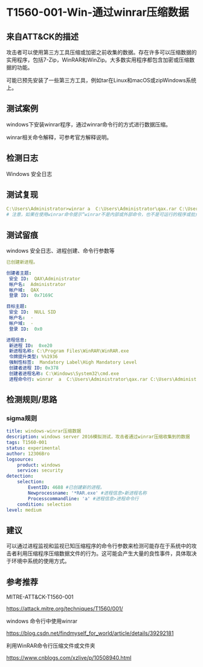 # T1560-001-Win-通过winrar压缩数据

## 来自ATT&CK的描述

攻击者可以使用第三方工具压缩或加密之前收集的数据。存在许多可以压缩数据的实用程序，包括7-Zip，WinRAR和WinZip。大多数实用程序都包含加密或压缩数据的功能。

可能已预先安装了一些第三方工具，例如tar在Linux和macOS或zipWindows系统上。

## 测试案例

windows下安装winrar程序，通过winrar命令行的方式进行数据压缩。

winrar相关命令解释，可参考官方解释说明。

## 检测日志

Windows 安全日志

## 测试复现

```yml
C:\Users\Administrator>winrar a  C:\Users\Administrator\qax.rar C:\Users\Administrator\qax.pst
# 注意，如果在使用winrar命令提示“winrar不是内部或外部命令，也不是可运行的程序或批处理文件“。请记得添加环境变量
```

## 测试留痕

windows 安全日志、进程创建、命令行参数等

```yml
已创建新进程。

创建者主题:
 安全 ID:  QAX\Administrator
 帐户名:  Administrator
 帐户域:  QAX
 登录 ID:  0x7169C

目标主题:
 安全 ID:  NULL SID
 帐户名:  -
 帐户域:  -
 登录 ID:  0x0

进程信息:
 新进程 ID:  0xe20
 新进程名称: C:\Program Files\WinRAR\WinRAR.exe
 令牌提升类型: %%1936
 强制性标签:  Mandatory Label\High Mandatory Level
 创建者进程 ID: 0x378
 创建者进程名称: C:\Windows\System32\cmd.exe
 进程命令行: winrar  a  C:\Users\Administrator\qax.rar C:\Users\Administrator\qax.pst
```

## 检测规则/思路

### sigma规则

```yml
title: windows-winrar压缩数据
description: windows server 2016模拟测试，攻击者通过winrar压缩收集到的数据
tags: T1560-001
status: experimental
author: 12306Bro
logsource:
    product: windows
    service: security
detection:
    selection:
        EventID: 4688 #已创建新的进程。
        Newprocessname: '*RAR.exe' #进程信息>新进程名称
        Processcommandline: 'a' #进程信息>进程命令行
    condition: selection
level: medium
```

## 建议

可以通过进程监视和监视已知压缩程序的命令行参数来检测可能存在于系统中的攻击者利用压缩程序压缩数据文件的行为。这可能会产生大量的良性事件，具体取决于环境中系统的使用方式。

## 参考推荐

MITRE-ATT&CK-T1560-001

<https://attack.mitre.org/techniques/T1560/001/>

windows 命令行中使用winrar

<https://blog.csdn.net/findmyself_for_world/article/details/39292181>

利用WinRAR命令行压缩文件或文件夹

<https://www.cnblogs.com/xzlive/p/10508940.html>
